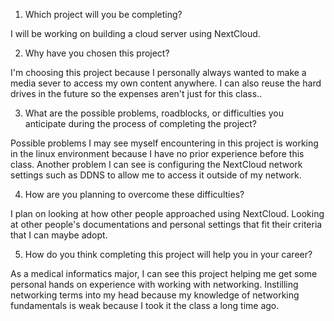 1. Which project will you be completing?

I will be working on building a cloud server using NextCloud.

2. Why have you chosen this project?

I'm choosing this project because I personally always wanted to make a media sever to access my own content anywhere. I can also reuse the hard drives in the future so the expenses aren't just for this class..

3. What are the possible problems, roadblocks, or difficulties you anticipate during the process of completing the project?

Possible problems I may see myself encountering in this project is working in the linux environment because I have no prior experience before this class. Another problem I can see is configuring the NextCloud network settings such as DDNS to allow me to access it outside of my network.

4. How are you planning to overcome these difficulties?

I plan on looking at how other people approached using NextCloud. Looking at other people's documentations and personal settings that fit their criteria that I can maybe adopt.

5. How do you think completing this project will help you in your career?

As a medical informatics major, I can see this project helping me get some personal hands on experience with working with networking. Instilling networking terms into my head because my knowledge of networking fundamentals is weak because I took it the class a long time ago.